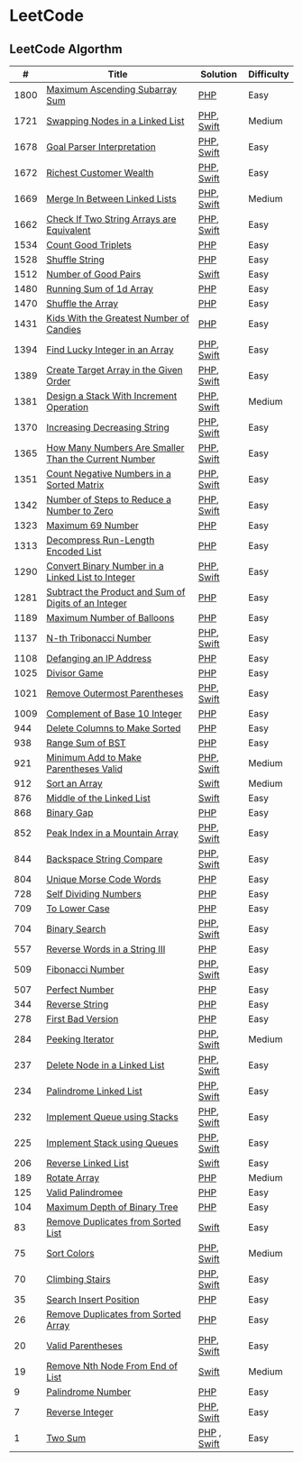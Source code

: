 # LeetCode

## LeetCode Algorthm

| # | Title | Solution | Difficulty
| ------ | ------ |  ----- | ----- | 
| 1800 | [Maximum Ascending Subarray Sum](https://leetcode.com/problems/maximum-ascending-subarray-sum/) | [PHP](https://github.com/tabassumtamanna/leet-code-solutions/blob/main/algorithms/php/1800-maximum-ascending-subarray-sum.php) | Easy
| 1721 | [Swapping Nodes in a Linked List](https://leetcode.com/problems/swapping-nodes-in-a-linked-list/) | [PHP](https://github.com/tabassumtamanna/leet-code-solutions/blob/main/algorithms/php/1721-swapping-nodes-in-a-linked-list.php), [Swift](https://github.com/tabassumtamanna/leet-code-solutions/blob/main/algorithms/swift/1721-swapping-nodes-in-a-linked-list.swift) | Medium
| 1678 | [Goal Parser Interpretation](https://leetcode.com/problems/goal-parser-interpretation/) | [PHP](https://github.com/tabassumtamanna/leet-code-solutions/blob/main/algorithms/php/1678-goal-parser-interpretation.php), [Swift](https://github.com/tabassumtamanna/leet-code-solutions/blob/main/algorithms/swift/1678-goal-parser-interpretation.swift)| Easy
| 1672 | [Richest Customer Wealth](https://leetcode.com/problems/richest-customer-wealth/) | [PHP](https://github.com/tabassumtamanna/leet-code-solutions/blob/main/algorithms/php/1672-richest-customer-wealth.php), [Swift](https://github.com/tabassumtamanna/leet-code-solutions/blob/main/algorithms/swift/1672-richest-customer-wealth.swift)| Easy
| 1669 | [Merge In Between Linked Lists](https://leetcode.com/problems/merge-in-between-linked-lists/) | [PHP](https://github.com/tabassumtamanna/leet-code-solutions/blob/main/algorithms/php/1669-merge-in-between-linked-lists.php), [Swift](https://github.com/tabassumtamanna/leet-code-solutions/blob/main/algorithms/swift/1669-merge-in-between-linked-lists.swift)| Medium
| 1662 | [Check If Two String Arrays are Equivalent](https://leetcode.com/problems/check-if-two-string-arrays-are-equivalent/) | [PHP](https://github.com/tabassumtamanna/leet-code-solutions/blob/main/algorithms/php/1662-check-if-two-string-arrays-are-equivalent.php), [Swift](https://github.com/tabassumtamanna/leet-code-solutions/blob/main/algorithms/swift/1662-check-if-two-string-arrays-are-equivalent.swift) | Easy
| 1534 | [Count Good Triplets](https://leetcode.com/problems/count-good-triplets/) | [PHP](https://github.com/tabassumtamanna/leet-code-solutions/blob/main/algorithms/php/1534-count-good-triplets.php) | Easy
| 1528 | [Shuffle String](https://leetcode.com/problems/shuffle-string/) | [PHP](https://github.com/tabassumtamanna/leet-code-solutions/blob/main/algorithms/php/1528-shuffle-string.php) | Easy
| 1512 | [Number of Good Pairs](https://leetcode.com/problems/number-of-good-pairs/) | [Swift](https://github.com/tabassumtamanna/leet-code-solutions/blob/main/algorithms/swift/1512-number-of-good-pairs.swift) | Easy
| 1480 | [Running Sum of 1d Array](https://leetcode.com/problems/running-sum-of-1d-array/) | [PHP](https://github.com/tabassumtamanna/leet-code-solutions/blob/main/algorithms/php/1480-running-sum-of-1d-array.php) | Easy
| 1470 | [Shuffle the Array](https://leetcode.com/problems/shuffle-the-array/) | [PHP](https://github.com/tabassumtamanna/leet-code-solutions/blob/main/algorithms/php/1470-shuffle-the-array.php) | Easy
| 1431 | [Kids With the Greatest Number of Candies](https://leetcode.com/problems/kids-with-the-greatest-number-of-candies/) | [PHP](https://github.com/tabassumtamanna/leet-code-solutions/blob/main/algorithms/php/1431-kids-with-the-greatest-number-of-candies.php) | Easy
| 1394 | [Find Lucky Integer in an Array](https://leetcode.com/problems/find-lucky-integer-in-an-array/) | [PHP](https://github.com/tabassumtamanna/leet-code-solutions/blob/main/algorithms/php/1394-find-lucky-integer-in-an-array.php), [Swift](https://github.com/tabassumtamanna/leet-code-solutions/blob/main/algorithms/swift/1394-find-lucky-integer-in-an-array.swift)| Easy
| 1389 | [Create Target Array in the Given Order](https://leetcode.com/problems/create-target-array-in-the-given-order/) | [PHP](https://github.com/tabassumtamanna/leet-code-solutions/blob/main/algorithms/php/1389-create-target-array-in-the-given-order.php), [Swift](https://github.com/tabassumtamanna/leet-code-solutions/blob/main/algorithms/swift/1389-create-target-array-in-the-given-order.swift) | Easy
| 1381 | [Design a Stack With Increment Operation](https://leetcode.com/problems/design-a-stack-with-increment-operation/) | [PHP](https://github.com/tabassumtamanna/leet-code-solutions/blob/main/algorithms/php/1381-design-a-stack-with-increment-operation.php), [Swift](https://github.com/tabassumtamanna/leet-code-solutions/blob/main/algorithms/swift/1381-design-a-stack-with-increment-operation.swift) | Medium
| 1370 | [Increasing Decreasing String](https://leetcode.com/problems/increasing-decreasing-string/) | [PHP](https://github.com/tabassumtamanna/leet-code-solutions/blob/main/algorithms/php/1370-increasing-decreasing-string.php), [Swift](https://github.com/tabassumtamanna/leet-code-solutions/blob/main/algorithms/swift/1370-increasing-decreasing-string.swift) | Easy
| 1365 | [How Many Numbers Are Smaller Than the Current Number](https://leetcode.com/problems/how-many-numbers-are-smaller-than-the-current-number/) | [PHP](https://github.com/tabassumtamanna/leet-code-solutions/blob/main/algorithms/php/1365-how-many-numbers-are-smaller-than-the-current-number.php), [Swift](https://github.com/tabassumtamanna/leet-code-solutions/blob/main/algorithms/swift/1365-how-many-numbers-are-smaller-than-the-current-number.swift) | Easy
| 1351 | [Count Negative Numbers in a Sorted Matrix](https://leetcode.com/problems/count-negative-numbers-in-a-sorted-matrix/) | [PHP](https://github.com/tabassumtamanna/leet-code-solutions/blob/main/algorithms/php/1351-count-negative-numbers-in-a-sorted-matrix.php), [Swift](https://github.com/tabassumtamanna/leet-code-solutions/blob/main/algorithms/swift/1351-count-negative-numbers-in-a-sorted-matrix.swift) | Easy
| 1342 | [Number of Steps to Reduce a Number to Zero](https://leetcode.com/problems/number-of-steps-to-reduce-a-number-to-zero/) | [PHP](https://github.com/tabassumtamanna/leet-code-solutions/blob/main/algorithms/php/1342-number-of-steps-to-reduce-a-number-to-zero.php), [Swift](https://github.com/tabassumtamanna/leet-code-solutions/blob/main/algorithms/swift/1342-number-of-steps-to-reduce-a-number-to-zero.swift) | Easy
| 1323 | [Maximum 69 Number](https://leetcode.com/problems/maximum-69-number/) | [PHP](https://github.com/tabassumtamanna/leet-code-solutions/blob/main/algorithms/php/1323-maximum-69-number.php) | Easy
| 1313 | [Decompress Run-Length Encoded List](https://leetcode.com/problems/decompress-run-length-encoded-list/) | [PHP](https://github.com/tabassumtamanna/leet-code-solutions/blob/main/algorithms/php/1313-decompress-run-length-encoded-list.php) | Easy
| 1290 | [Convert Binary Number in a Linked List to Integer](https://leetcode.com/problems/convert-binary-number-in-a-linked-list-to-integer/) | [PHP](https://github.com/tabassumtamanna/leet-code-solutions/blob/main/algorithms/php/1290-convert-binary-number-in-a-linked-list-to-integer.php), [Swift](https://github.com/tabassumtamanna/leet-code-solutions/blob/main/algorithms/swift/1290-convert-binary-number-in-a-linked-list-to-integer.swift) | Easy
| 1281 | [Subtract the Product and Sum of Digits of an Integer](https://leetcode.com/problems/subtract-the-product-and-sum-of-digits-of-an-integer/) | [PHP](https://github.com/tabassumtamanna/leet-code-solutions/blob/main/algorithms/php/1281-subtract-the-product-and-sum-of-digits-of-an-integer.php) | Easy
| 1189 | [Maximum Number of Balloons](https://leetcode.com/problems/maximum-number-of-balloons/) | [PHP](https://github.com/tabassumtamanna/leet-code-solutions/blob/main/algorithms/php/1189-maximum-number-of-balloons.php) | Easy
| 1137 | [N-th Tribonacci Number](https://leetcode.com/problems/n-th-tribonacci-number/) | [PHP](https://github.com/tabassumtamanna/leet-code-solutions/blob/main/algorithms/php/1137-n-th-tribonacci-number.php), [Swift](https://github.com/tabassumtamanna/leet-code-solutions/blob/main/algorithms/swift/1137-n-th-tribonacci-number.swift) | Easy
| 1108 | [Defanging an IP Address](https://leetcode.com/problems/defanging-an-ip-address/) | [PHP](https://github.com/tabassumtamanna/leet-code-solutions/blob/main/algorithms/php/1108-defanging-an-ip-address.php) | Easy
| 1025 | [Divisor Game](https://leetcode.com/problems/divisor-game/) | [PHP](https://github.com/tabassumtamanna/leet-code-solutions/blob/main/algorithms/php/1025-divisor-game.php) | Easy
| 1021 | [Remove Outermost Parentheses](https://leetcode.com/problems/remove-outermost-parentheses/) | [PHP](https://github.com/tabassumtamanna/leet-code-solutions/blob/main/algorithms/php/1021-remove-outermost-parentheses.php), [Swift](https://github.com/tabassumtamanna/leet-code-solutions/blob/main/algorithms/swift/1021-remove-outermost-parentheses.swift)| Easy
| 1009 | [Complement of Base 10 Integer](https://leetcode.com/problems/complement-of-base-10-integer/) | [PHP](https://github.com/tabassumtamanna/leet-code-solutions/blob/main/algorithms/php/1009-complement-of-base-10-integer.php) | Easy
| 944 | [Delete Columns to Make Sorted](https://leetcode.com/problems/delete-columns-to-make-sorted/) | [PHP](https://github.com/tabassumtamanna/leet-code-solutions/blob/main/algorithms/php/944-delete-columns-to-make-sorted.php) | Easy
| 938 | [Range Sum of BST](https://leetcode.com/problems/range-sum-of-bst/) | [PHP](https://github.com/tabassumtamanna/leet-code-solutions/blob/main/algorithms/php/938-range-sum-of-bst.php) | Easy
| 921 | [Minimum Add to Make Parentheses Valid](https://leetcode.com/problems/minimum-add-to-make-parentheses-valid/) |[PHP](https://github.com/tabassumtamanna/leet-code-solutions/blob/main/algorithms/php/921-minimum-add-to-make-parentheses-valid.php),  [Swift](https://github.com/tabassumtamanna/leet-code-solutions/blob/main/algorithms/swift/921-minimum-add-to-make-parentheses-valid.swift) | Medium
| 912 | [Sort an Array](https://leetcode.com/problems/sort-an-array/) | [Swift](https://github.com/tabassumtamanna/leet-code-solutions/blob/main/algorithms/swift/912-sort-an-array.swift) | Medium
| 876 | [Middle of the Linked List](https://leetcode.com/problems/middle-of-the-linked-list/) | [Swift](https://github.com/tabassumtamanna/leet-code-solutions/blob/main/algorithms/swift/876-middle-of-the-linked-list.swift) | Easy
| 868 | [Binary Gap](https://leetcode.com/problems/binary-gap/) | [PHP](https://github.com/tabassumtamanna/leet-code-solutions/blob/main/algorithms/php/868-binary-gap.php) | Easy
| 852 | [Peak Index in a Mountain Array](https://leetcode.com/problems/peak-index-in-a-mountain-array/) | [PHP](https://github.com/tabassumtamanna/leet-code-solutions/blob/main/algorithms/php/852-peak-index-in-a-mountain-array.php), [Swift](https://github.com/tabassumtamanna/leet-code-solutions/blob/main/algorithms/swift/852-peak-index-in-a-mountain-array.swift) | Easy
| 844 | [Backspace String Compare](https://leetcode.com/problems/peak-index-in-a-mountain-array/) | [PHP](https://github.com/tabassumtamanna/leet-code-solutions/blob/main/algorithms/php/844-backspace-string-compare.php), [Swift](https://github.com/tabassumtamanna/leet-code-solutions/blob/main/algorithms/swift/844-backspace-string-compare.swift) | Easy
| 804 | [Unique Morse Code Words](https://leetcode.com/problems/unique-morse-code-words/) | [PHP](https://github.com/tabassumtamanna/leet-code-solutions/blob/main/algorithms/php/804-unique-morse-code-words.php) | Easy
| 728 | [Self Dividing Numbers](https://leetcode.com/problems/self-dividing-numbers/) | [PHP](https://github.com/tabassumtamanna/leet-code-solutions/blob/main/algorithms/php/728-self-dividing-numbers.php) | Easy
| 709 | [To Lower Case](https://leetcode.com/problems/to-lower-case/) | [PHP](https://github.com/tabassumtamanna/leet-code-solutions/blob/main/algorithms/php/709-to-lower-case.php) | Easy
| 704 | [Binary Search](https://leetcode.com/problems/binary-search/) | [PHP](https://github.com/tabassumtamanna/leet-code-solutions/blob/main/algorithms/php/704-binary-search.php), [Swift](https://github.com/tabassumtamanna/leet-code-solutions/blob/main/algorithms/swift/704-binary-search.swift) | Easy
| 557 | [Reverse Words in a String III](https://leetcode.com/problems/reverse-words-in-a-string-iii/) | [PHP](https://github.com/tabassumtamanna/leet-code-solutions/blob/main/algorithms/php/557-reverse-words-in-a-string-III.php) | Easy
| 509 | [Fibonacci Number](https://leetcode.com/problems/fibonacci-number/) | [PHP](https://github.com/tabassumtamanna/leet-code-solutions/blob/main/algorithms/php/509-fibonacci-number.php), [Swift](https://github.com/tabassumtamanna/leet-code-solutions/blob/main/algorithms/swift/509-fibonacci-number.swift) | Easy
| 507 | [Perfect Number](https://leetcode.com/problems/perfect-number/) | [PHP](https://github.com/tabassumtamanna/leet-code-solutions/blob/main/algorithms/php/507-perfect-number.php) | Easy
| 344 | [Reverse String](https://leetcode.com/problems/reverse-string/) | [PHP](https://github.com/tabassumtamanna/leet-code-solutions/blob/main/algorithms/php/344-reverse-string.php) | Easy
| 278 | [First Bad Version](https://leetcode.com/problems/first-bad-version/) | [PHP](https://github.com/tabassumtamanna/leet-code-solutions/blob/main/algorithms/php/278-first-bad-version.php) | Easy
| 284 | [Peeking Iterator](https://leetcode.com/problems/peeking-iterator/) | [PHP](https://github.com/tabassumtamanna/leet-code-solutions/blob/main/algorithms/php/284-peeking-iterator.php), [Swift](https://github.com/tabassumtamanna/leet-code-solutions/blob/main/algorithms/swift/284-peeking-iterator.swift) | Medium
| 237 | [Delete Node in a Linked List](https://leetcode.com/problems/delete-node-in-a-linked-list/) | [PHP](https://github.com/tabassumtamanna/leet-code-solutions/blob/main/algorithms/php/237-delete-node-in-a-linked-list.php), [Swift](https://github.com/tabassumtamanna/leet-code-solutions/blob/main/algorithms/swift/237-delete-node-in-a-linked-list.swift)| Easy
| 234 | [Palindrome Linked List](https://leetcode.com/problems/palindrome-linked-list/) | [PHP](https://github.com/tabassumtamanna/leet-code-solutions/blob/main/algorithms/php/234-palindrome-linked-list.php), [Swift](https://github.com/tabassumtamanna/leet-code-solutions/blob/main/algorithms/swift/234-palindrome-linked-list.swift)| Easy
| 232 | [Implement Queue using Stacks](https://leetcode.com/problems/implement-queue-using-stacks/) | [PHP](https://github.com/tabassumtamanna/leet-code-solutions/blob/main/algorithms/php/232-implement-queue-using-stacks.php), [Swift](https://github.com/tabassumtamanna/leet-code-solutions/blob/main/algorithms/swift/232-implement-queue-using-stacks.swift)| Easy
| 225 | [Implement Stack using Queues](https://leetcode.com/problems/implement-stack-using-queues/) | [PHP](https://github.com/tabassumtamanna/leet-code-solutions/blob/main/algorithms/php/225-implement-stack-using-queues.php), [Swift](https://github.com/tabassumtamanna/leet-code-solutions/blob/main/algorithms/swift/225-implement-stack-using-queues.swift)| Easy
| 206 | [Reverse Linked List](https://leetcode.com/problems/reverse-linked-list/) | [Swift](https://github.com/tabassumtamanna/leet-code-solutions/blob/main/algorithms/swift/206-reverse-linked-list.swift) | Easy
| 189 | [Rotate Array](https://leetcode.com/problems/rotate-array/) | [PHP](https://github.com/tabassumtamanna/leet-code-solutions/blob/main/algorithms/php/189-rotate-array.php) | Medium
| 125 | [Valid Palindromee](https://leetcode.com/problems/valid-palindrome/) | [PHP](https://github.com/tabassumtamanna/leet-code-solutions/blob/main/algorithms/php/125-valid-palindrome.php) | Easy
| 104 | [Maximum Depth of Binary Tree](https://leetcode.com/problems/maximum-depth-of-binary-tree/) | [PHP](https://github.com/tabassumtamanna/leet-code-solutions/blob/main/algorithms/php/104-maximum-depth-of-binary-tree.php) | Easy
| 83 | [Remove Duplicates from Sorted List](https://leetcode.com/problems/remove-duplicates-from-sorted-list/) | [Swift](https://github.com/tabassumtamanna/leet-code-solutions/blob/main/algorithms/swift/83-remove-duplicates-from-sorted-list.swift) | Easy
| 75 | [Sort Colors](https://leetcode.com/problems/sort-colors/) | [PHP](https://github.com/tabassumtamanna/leet-code-solutions/blob/main/algorithms/php/75-sort-colors.php), [Swift](https://github.com/tabassumtamanna/leet-code-solutions/blob/main/algorithms/swift/75-sort-colors.swift) | Medium
| 70 | [Climbing Stairs](https://leetcode.com/problems/climbing-stairs/) | [PHP](https://github.com/tabassumtamanna/leet-code-solutions/blob/main/algorithms/php/70-climbing-stairs.php), [Swift](https://github.com/tabassumtamanna/leet-code-solutions/blob/main/algorithms/swift/70-climbing-stairs.swift) | Easy
| 35 | [Search Insert Position](https://leetcode.com/problems/search-insert-position/) | [PHP](https://github.com/tabassumtamanna/leet-code-solutions/blob/main/algorithms/php/35-search-insert-position.php) | Easy
| 26 | [Remove Duplicates from Sorted Array](https://leetcode.com/problems/remove-duplicates-from-sorted-array/) | [PHP](https://github.com/tabassumtamanna/leet-code-solutions/blob/main/algorithms/php/26-remove-duplicates-from-sorted-array.php) | Easy
| 20 | [Valid Parentheses](https://leetcode.com/problems/valid-parentheses/) |  [PHP](https://github.com/tabassumtamanna/leet-code-solutions/blob/main/algorithms/php/20-valid-parentheses.php),  [Swift](https://github.com/tabassumtamanna/leet-code-solutions/blob/main/algorithms/swift/20-valid-parentheses.swift) | Easy
| 19 | [Remove Nth Node From End of List](https://leetcode.com/problems/remove-nth-node-from-end-of-list/) | [Swift](https://github.com/tabassumtamanna/leet-code-solutions/blob/main/algorithms/swift/19-remove-nth-node-from-end-of-list.swift) | Medium
| 9 | [Palindrome Number](https://leetcode.com/problems/palindrome-number/) | [PHP](https://github.com/tabassumtamanna/leet-code-solutions/blob/main/algorithms/php/9-palindrome-number.php) | Easy
| 7 | [Reverse Integer](https://leetcode.com/problems/reverse-integer/) | [PHP](https://github.com/tabassumtamanna/leet-code-solutions/blob/main/algorithms/php/7-reverse-integer.php), [Swift](https://github.com/tabassumtamanna/leet-code-solutions/blob/main/algorithms/swift/7-reverse-integer.swift) | Easy
| 1 | [Two Sum](https://leetcode.com/problems/two-sum/) | [PHP](https://github.com/tabassumtamanna/leet-code-solutions/blob/main/algorithms/php/1-two-sum.php) , [Swift](https://github.com/tabassumtamanna/leet-code-solutions/blob/main/algorithms/swift/1-two-sum.swift)| Easy
